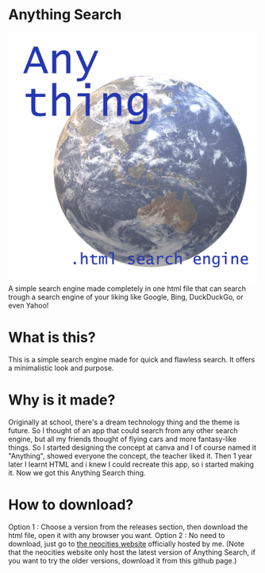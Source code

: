 # Anything Search
![Icon](assets/icon.png)
A simple search engine made completely in one html file that can search trough a search engine of your liking like Google, Bing, DuckDuckGo, or even Yahoo!

# What is this?
This is a simple search engine made for quick and flawless search. It offers a minimalistic look and purpose.

# Why is it made?
Originally at school, there's a dream technology thing and the theme is future. So I thought of an app that could search from any other search engine, but all my friends thought of flying cars and more fantasy-like things. So I started designing the concept at canva and I of course named it "Anything", showed everyone the concept, the teacher liked it. Then 1 year later I learnt HTML and i knew I could recreate this app, so i started making it. Now we got this Anything Search thing.

# How to download?
Option 1 : Choose a version from the releases section, then download the html file, open it with any browser you want.
Option 2 : No need to download, just go to [the neocities website](https://anything-search.neocities.org/) officially hosted by me. (Note that the neocities website only host the latest version of Anything Search, if you want to try the older versions, download it from this github page.)
